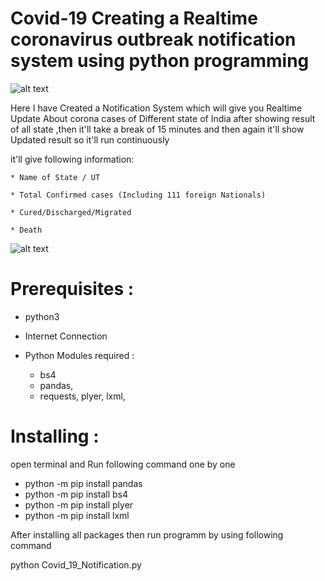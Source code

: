 # Covid-19 Creating a Realtime coronavirus outbreak notification system using python programming

![alt text](https://github.com/satyam8484/Corona-Virus-Notification-System/blob/master/3.png)

Here I have Created a Notification System which will give you Realtime Update 
About corona cases of Different state of India after showing result of all state ,then it'll take a break of 15 minutes and then again it'll show Updated result
so it'll run continuously


it'll give following information:
	
	* Name of State / UT

	* Total Confirmed cases (Including 111 foreign Nationals)

	* Cured/Discharged/Migrated

	* Death

![alt text](https://github.com/satyam8484/Corona-Virus-Notification-System/blob/master/Untitled4.png)

# Prerequisites :
- python3
- Internet Connection

- Python Modules required : 
	- bs4
	- pandas, 
	- requests,
	plyer,
	lxml,

# Installing :

open terminal and Run following command one by one

* python -m pip install pandas
* python -m pip install bs4
* python -m pip install plyer
* python -m pip install lxml

After installing all packages then run programm by using following command 

python Covid_19_Notification.py





